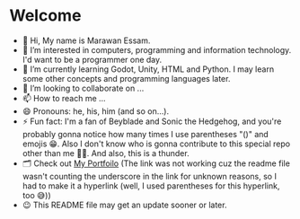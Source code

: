 # Welcome
- 👋 Hi, My name is Marawan Essam.
- 👀 I’m interested in computers, programming and information technology. I'd want to be a programmer one day.
- 🌱 I’m currently learning Godot, Unity, HTML and Python. I may learn some other concepts and programming languages later.
- 💞️ I’m looking to collaborate on ...
- 📫 How to reach me ...
- 😄 Pronouns: he, his, him (and so on...).
- ⚡ Fun fact: I'm a fan of Beyblade and Sonic the Hedgehog, and you're probably gonna notice how many times I use parentheses "()" and emojis 😁. Also I don't know who is gonna contribute to this special repo other than me 🤷‍♂️. And also, this is a thunder.
- 🗂 Check out [My Portfoilo](https://drive.google.com/drive/folders/1-Qiqmvkhkrz8VaEaaty0urfiqw7tpvT_)
 (The link was not working cuz the readme file wasn't counting the underscore in the link for unknown reasons, so I had to make it a hyperlink (well, I used parentheses for this hyperlink, too 😅))
- 😉 This README file may get an update sooner or later.

<!---
QuartzTS/QuartzTS is a ✨ special ✨ repository because its `README.md` (this file) appears on your GitHub profile.
You can click the Preview link to take a look at your changes.
--->
